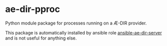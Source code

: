 ae-dir-pproc
============

Python module package for processes running on a Æ-DIR provider.

This package is automatically installed by ansible role
[ansible-ae-dir-server](https://code.stroeder.com/AE-DIR/ansible-ae-dir-server/ansible-ae-dir-server)
and is not useful for anything else.
